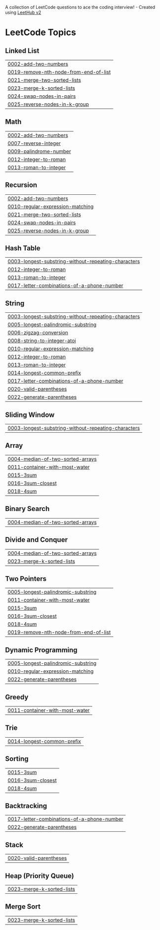 A collection of LeetCode questions to ace the coding interview! - Created using [LeetHub v2](https://github.com/arunbhardwaj/LeetHub-2.0)
<!---LeetCode Topics Start-->
# LeetCode Topics
## Linked List
|  |
| ------- |
| [0002-add-two-numbers](https://github.com/prasannadivve/Leetcode/tree/master/0002-add-two-numbers) |
| [0019-remove-nth-node-from-end-of-list](https://github.com/prasannadivve/Leetcode/tree/master/0019-remove-nth-node-from-end-of-list) |
| [0021-merge-two-sorted-lists](https://github.com/prasannadivve/Leetcode/tree/master/0021-merge-two-sorted-lists) |
| [0023-merge-k-sorted-lists](https://github.com/prasannadivve/Leetcode/tree/master/0023-merge-k-sorted-lists) |
| [0024-swap-nodes-in-pairs](https://github.com/prasannadivve/Leetcode/tree/master/0024-swap-nodes-in-pairs) |
| [0025-reverse-nodes-in-k-group](https://github.com/prasannadivve/Leetcode/tree/master/0025-reverse-nodes-in-k-group) |
## Math
|  |
| ------- |
| [0002-add-two-numbers](https://github.com/prasannadivve/Leetcode/tree/master/0002-add-two-numbers) |
| [0007-reverse-integer](https://github.com/prasannadivve/Leetcode/tree/master/0007-reverse-integer) |
| [0009-palindrome-number](https://github.com/prasannadivve/Leetcode/tree/master/0009-palindrome-number) |
| [0012-integer-to-roman](https://github.com/prasannadivve/Leetcode/tree/master/0012-integer-to-roman) |
| [0013-roman-to-integer](https://github.com/prasannadivve/Leetcode/tree/master/0013-roman-to-integer) |
## Recursion
|  |
| ------- |
| [0002-add-two-numbers](https://github.com/prasannadivve/Leetcode/tree/master/0002-add-two-numbers) |
| [0010-regular-expression-matching](https://github.com/prasannadivve/Leetcode/tree/master/0010-regular-expression-matching) |
| [0021-merge-two-sorted-lists](https://github.com/prasannadivve/Leetcode/tree/master/0021-merge-two-sorted-lists) |
| [0024-swap-nodes-in-pairs](https://github.com/prasannadivve/Leetcode/tree/master/0024-swap-nodes-in-pairs) |
| [0025-reverse-nodes-in-k-group](https://github.com/prasannadivve/Leetcode/tree/master/0025-reverse-nodes-in-k-group) |
## Hash Table
|  |
| ------- |
| [0003-longest-substring-without-repeating-characters](https://github.com/prasannadivve/Leetcode/tree/master/0003-longest-substring-without-repeating-characters) |
| [0012-integer-to-roman](https://github.com/prasannadivve/Leetcode/tree/master/0012-integer-to-roman) |
| [0013-roman-to-integer](https://github.com/prasannadivve/Leetcode/tree/master/0013-roman-to-integer) |
| [0017-letter-combinations-of-a-phone-number](https://github.com/prasannadivve/Leetcode/tree/master/0017-letter-combinations-of-a-phone-number) |
## String
|  |
| ------- |
| [0003-longest-substring-without-repeating-characters](https://github.com/prasannadivve/Leetcode/tree/master/0003-longest-substring-without-repeating-characters) |
| [0005-longest-palindromic-substring](https://github.com/prasannadivve/Leetcode/tree/master/0005-longest-palindromic-substring) |
| [0006-zigzag-conversion](https://github.com/prasannadivve/Leetcode/tree/master/0006-zigzag-conversion) |
| [0008-string-to-integer-atoi](https://github.com/prasannadivve/Leetcode/tree/master/0008-string-to-integer-atoi) |
| [0010-regular-expression-matching](https://github.com/prasannadivve/Leetcode/tree/master/0010-regular-expression-matching) |
| [0012-integer-to-roman](https://github.com/prasannadivve/Leetcode/tree/master/0012-integer-to-roman) |
| [0013-roman-to-integer](https://github.com/prasannadivve/Leetcode/tree/master/0013-roman-to-integer) |
| [0014-longest-common-prefix](https://github.com/prasannadivve/Leetcode/tree/master/0014-longest-common-prefix) |
| [0017-letter-combinations-of-a-phone-number](https://github.com/prasannadivve/Leetcode/tree/master/0017-letter-combinations-of-a-phone-number) |
| [0020-valid-parentheses](https://github.com/prasannadivve/Leetcode/tree/master/0020-valid-parentheses) |
| [0022-generate-parentheses](https://github.com/prasannadivve/Leetcode/tree/master/0022-generate-parentheses) |
## Sliding Window
|  |
| ------- |
| [0003-longest-substring-without-repeating-characters](https://github.com/prasannadivve/Leetcode/tree/master/0003-longest-substring-without-repeating-characters) |
## Array
|  |
| ------- |
| [0004-median-of-two-sorted-arrays](https://github.com/prasannadivve/Leetcode/tree/master/0004-median-of-two-sorted-arrays) |
| [0011-container-with-most-water](https://github.com/prasannadivve/Leetcode/tree/master/0011-container-with-most-water) |
| [0015-3sum](https://github.com/prasannadivve/Leetcode/tree/master/0015-3sum) |
| [0016-3sum-closest](https://github.com/prasannadivve/Leetcode/tree/master/0016-3sum-closest) |
| [0018-4sum](https://github.com/prasannadivve/Leetcode/tree/master/0018-4sum) |
## Binary Search
|  |
| ------- |
| [0004-median-of-two-sorted-arrays](https://github.com/prasannadivve/Leetcode/tree/master/0004-median-of-two-sorted-arrays) |
## Divide and Conquer
|  |
| ------- |
| [0004-median-of-two-sorted-arrays](https://github.com/prasannadivve/Leetcode/tree/master/0004-median-of-two-sorted-arrays) |
| [0023-merge-k-sorted-lists](https://github.com/prasannadivve/Leetcode/tree/master/0023-merge-k-sorted-lists) |
## Two Pointers
|  |
| ------- |
| [0005-longest-palindromic-substring](https://github.com/prasannadivve/Leetcode/tree/master/0005-longest-palindromic-substring) |
| [0011-container-with-most-water](https://github.com/prasannadivve/Leetcode/tree/master/0011-container-with-most-water) |
| [0015-3sum](https://github.com/prasannadivve/Leetcode/tree/master/0015-3sum) |
| [0016-3sum-closest](https://github.com/prasannadivve/Leetcode/tree/master/0016-3sum-closest) |
| [0018-4sum](https://github.com/prasannadivve/Leetcode/tree/master/0018-4sum) |
| [0019-remove-nth-node-from-end-of-list](https://github.com/prasannadivve/Leetcode/tree/master/0019-remove-nth-node-from-end-of-list) |
## Dynamic Programming
|  |
| ------- |
| [0005-longest-palindromic-substring](https://github.com/prasannadivve/Leetcode/tree/master/0005-longest-palindromic-substring) |
| [0010-regular-expression-matching](https://github.com/prasannadivve/Leetcode/tree/master/0010-regular-expression-matching) |
| [0022-generate-parentheses](https://github.com/prasannadivve/Leetcode/tree/master/0022-generate-parentheses) |
## Greedy
|  |
| ------- |
| [0011-container-with-most-water](https://github.com/prasannadivve/Leetcode/tree/master/0011-container-with-most-water) |
## Trie
|  |
| ------- |
| [0014-longest-common-prefix](https://github.com/prasannadivve/Leetcode/tree/master/0014-longest-common-prefix) |
## Sorting
|  |
| ------- |
| [0015-3sum](https://github.com/prasannadivve/Leetcode/tree/master/0015-3sum) |
| [0016-3sum-closest](https://github.com/prasannadivve/Leetcode/tree/master/0016-3sum-closest) |
| [0018-4sum](https://github.com/prasannadivve/Leetcode/tree/master/0018-4sum) |
## Backtracking
|  |
| ------- |
| [0017-letter-combinations-of-a-phone-number](https://github.com/prasannadivve/Leetcode/tree/master/0017-letter-combinations-of-a-phone-number) |
| [0022-generate-parentheses](https://github.com/prasannadivve/Leetcode/tree/master/0022-generate-parentheses) |
## Stack
|  |
| ------- |
| [0020-valid-parentheses](https://github.com/prasannadivve/Leetcode/tree/master/0020-valid-parentheses) |
## Heap (Priority Queue)
|  |
| ------- |
| [0023-merge-k-sorted-lists](https://github.com/prasannadivve/Leetcode/tree/master/0023-merge-k-sorted-lists) |
## Merge Sort
|  |
| ------- |
| [0023-merge-k-sorted-lists](https://github.com/prasannadivve/Leetcode/tree/master/0023-merge-k-sorted-lists) |
<!---LeetCode Topics End-->